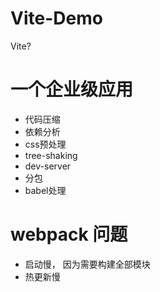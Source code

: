 # Vite-Demo
Vite?

# 一个企业级应用
* 代码压缩
* 依赖分析
* css预处理
* tree-shaking
* dev-server
* 分包
* babel处理

# webpack 问题
* 启动慢， 因为需要构建全部模块
* 热更新慢